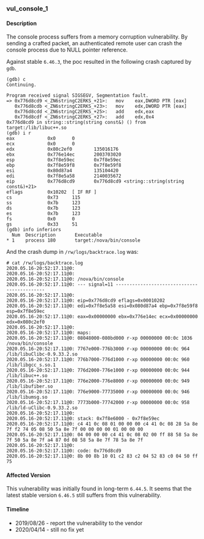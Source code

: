 ### vul_console_1

#### Description

The console process suffers from a memory corruption vulnerability. By sending a crafted packet, an authenticated remote user can crash the console process due to NULL pointer reference.

Against stable `6.46.3`, the poc resulted in the following crash captured by `gdb`.

```shell
(gdb) c
Continuing.

Program received signal SIGSEGV, Segmentation fault.
=> 0x776d8cd9 <_ZN6stringC2ERKS_+21>:   mov    eax,DWORD PTR [eax]
   0x776d8cdb <_ZN6stringC2ERKS_+23>:   mov    edx,DWORD PTR [eax]
   0x776d8cdd <_ZN6stringC2ERKS_+25>:   add    edx,eax
   0x776d8cdf <_ZN6stringC2ERKS_+27>:   add    edx,0x4
0x776d8cd9 in string::string(string const&) () from target:/lib/libuc++.so
(gdb) i r
eax            0x0      0
ecx            0x0      0
edx            0x80c2ef0        135016176
ebx            0x776e14ec       2003703020
esp            0x7f8e59ec       0x7f8e59ec
ebp            0x7f8e59f8       0x7f8e59f8
esi            0x80d87a4        135104420
edi            0x7f8e5a58       2140035672
eip            0x776d8cd9       0x776d8cd9 <string::string(string const&)+21>
eflags         0x10202  [ IF RF ]
cs             0x73     115
ss             0x7b     123
ds             0x7b     123
es             0x7b     123
fs             0x0      0
gs             0x33     51
(gdb) info inferiors
  Num  Description       Executable
* 1    process 180       target:/nova/bin/console
```

And the crash dump in `/rw/logs/backtrace.log` was:

```shell
# cat /rw/logs/backtrace.log 
2020.05.16-20:52:17.11@0: 
2020.05.16-20:52:17.11@0: 
2020.05.16-20:52:17.11@0: /nova/bin/console
2020.05.16-20:52:17.11@0: --- signal=11 --------------------------------------------
2020.05.16-20:52:17.11@0: 
2020.05.16-20:52:17.11@0: eip=0x776d8cd9 eflags=0x00010202
2020.05.16-20:52:17.11@0: edi=0x7f8e5a58 esi=0x080d87a4 ebp=0x7f8e59f8 esp=0x7f8e59ec
2020.05.16-20:52:17.11@0: eax=0x00000000 ebx=0x776e14ec ecx=0x00000000 edx=0x080c2ef0
2020.05.16-20:52:17.11@0: 
2020.05.16-20:52:17.11@0: maps:
2020.05.16-20:52:17.11@0: 08048000-080bd000 r-xp 00000000 00:0c 1036       /nova/bin/console
2020.05.16-20:52:17.11@0: 7767e000-776b3000 r-xp 00000000 00:0c 964        /lib/libuClibc-0.9.33.2.so
2020.05.16-20:52:17.11@0: 776b7000-776d1000 r-xp 00000000 00:0c 960        /lib/libgcc_s.so.1
2020.05.16-20:52:17.11@0: 776d2000-776e1000 r-xp 00000000 00:0c 944        /lib/libuc++.so
2020.05.16-20:52:17.11@0: 776e2000-776e8000 r-xp 00000000 00:0c 949        /lib/libufiber.so
2020.05.16-20:52:17.11@0: 776e9000-77735000 r-xp 00000000 00:0c 946        /lib/libumsg.so
2020.05.16-20:52:17.11@0: 7773b000-77742000 r-xp 00000000 00:0c 958        /lib/ld-uClibc-0.9.33.2.so
2020.05.16-20:52:17.11@0: 
2020.05.16-20:52:17.11@0: stack: 0x7f8e6000 - 0x7f8e59ec 
2020.05.16-20:52:17.11@0: c4 41 0c 08 01 00 00 00 c4 41 0c 08 28 5a 8e 7f f2 74 05 08 50 5a 8e 7f 00 00 00 00 01 00 00 00 
2020.05.16-20:52:17.11@0: 04 00 00 00 c4 41 0c 08 02 00 ff 88 58 5a 8e 7f 50 5a 8e 7f a4 87 0d 08 58 5a 8e 7f 78 5a 8e 7f 
2020.05.16-20:52:17.11@0: 
2020.05.16-20:52:17.11@0: code: 0x776d8cd9
2020.05.16-20:52:17.11@0: 8b 00 8b 10 01 c2 83 c2 04 52 83 c0 04 50 ff 75
```

#### Affected Version

This vulnerability was initially found in long-term  `6.44.5`. It seems that the latest stable version `6.46.5` still suffers from this vulnerability.

#### Timeline

+ 2019/08/26 - report the vulnerability to the vendor
+ 2020/04/14 - still no fix yet



